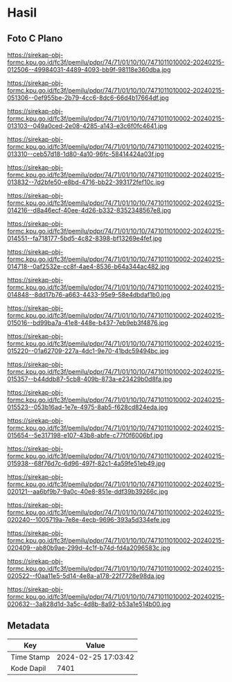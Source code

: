 # Hasil

## Foto C Plano

https://sirekap-obj-formc.kpu.go.id/fc3f/pemilu/pdpr/74/71/01/10/10/7471011010002-20240215-012506--49984031-4489-4093-bb9f-98118e360dba.jpg

https://sirekap-obj-formc.kpu.go.id/fc3f/pemilu/pdpr/74/71/01/10/10/7471011010002-20240215-051306--0ef955be-2b79-4cc6-8dc6-66d4b17664df.jpg

https://sirekap-obj-formc.kpu.go.id/fc3f/pemilu/pdpr/74/71/01/10/10/7471011010002-20240215-013103--049a0ced-2e08-4285-a143-e3c6f0fc4641.jpg

https://sirekap-obj-formc.kpu.go.id/fc3f/pemilu/pdpr/74/71/01/10/10/7471011010002-20240215-013310--ceb57d18-1d80-4a10-96fc-58414424a03f.jpg

https://sirekap-obj-formc.kpu.go.id/fc3f/pemilu/pdpr/74/71/01/10/10/7471011010002-20240215-013832--7d2bfe50-e8bd-4716-bb22-393172fef10c.jpg

https://sirekap-obj-formc.kpu.go.id/fc3f/pemilu/pdpr/74/71/01/10/10/7471011010002-20240215-014216--d8a46ecf-40ee-4d26-b332-8352348567e8.jpg

https://sirekap-obj-formc.kpu.go.id/fc3f/pemilu/pdpr/74/71/01/10/10/7471011010002-20240215-014551--fa718177-5bd5-4c82-8398-bf13269e4fef.jpg

https://sirekap-obj-formc.kpu.go.id/fc3f/pemilu/pdpr/74/71/01/10/10/7471011010002-20240215-014718--0af2532e-cc8f-4ae4-8536-b64a344ac482.jpg

https://sirekap-obj-formc.kpu.go.id/fc3f/pemilu/pdpr/74/71/01/10/10/7471011010002-20240215-014848--8dd17b76-a663-4433-95e9-58e4dbdaf1b0.jpg

https://sirekap-obj-formc.kpu.go.id/fc3f/pemilu/pdpr/74/71/01/10/10/7471011010002-20240215-015016--bd99ba7a-41e8-448e-b437-7eb9eb3f4876.jpg

https://sirekap-obj-formc.kpu.go.id/fc3f/pemilu/pdpr/74/71/01/10/10/7471011010002-20240215-015220--01a62709-227a-4dc1-9e70-41bdc59494bc.jpg

https://sirekap-obj-formc.kpu.go.id/fc3f/pemilu/pdpr/74/71/01/10/10/7471011010002-20240215-015357--b44ddb87-5cb8-409b-873a-e23429b0d8fa.jpg

https://sirekap-obj-formc.kpu.go.id/fc3f/pemilu/pdpr/74/71/01/10/10/7471011010002-20240215-015523--053b16ad-1e7e-4975-8ab5-f628cd824eda.jpg

https://sirekap-obj-formc.kpu.go.id/fc3f/pemilu/pdpr/74/71/01/10/10/7471011010002-20240215-015654--5e317198-e107-43b8-abfe-c77f0f6006bf.jpg

https://sirekap-obj-formc.kpu.go.id/fc3f/pemilu/pdpr/74/71/01/10/10/7471011010002-20240215-015938--68f76d7c-6d96-497f-82c1-4a59fe51eb49.jpg

https://sirekap-obj-formc.kpu.go.id/fc3f/pemilu/pdpr/74/71/01/10/10/7471011010002-20240215-020121--aa6bf9b7-9a0c-40e8-851e-ddf39b39266c.jpg

https://sirekap-obj-formc.kpu.go.id/fc3f/pemilu/pdpr/74/71/01/10/10/7471011010002-20240215-020240--1005719a-7e8e-4ecb-9696-393a5d334efe.jpg

https://sirekap-obj-formc.kpu.go.id/fc3f/pemilu/pdpr/74/71/01/10/10/7471011010002-20240215-020409--ab80b9ae-299d-4c1f-b74d-fd4a2096583c.jpg

https://sirekap-obj-formc.kpu.go.id/fc3f/pemilu/pdpr/74/71/01/10/10/7471011010002-20240215-020522--f0aa11e5-5d14-4e8a-a178-22f7728e98da.jpg

https://sirekap-obj-formc.kpu.go.id/fc3f/pemilu/pdpr/74/71/01/10/10/7471011010002-20240215-020632--3a828d1d-3a5c-4d8b-8a92-b53a1e514b00.jpg


## Metadata

| Key        | Value               |
| ---------- | ------------------- |
| Time Stamp | 2024-02-25 17:03:42 |
| Kode Dapil | 7401                |



